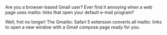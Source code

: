 Are you a browser-based Gmail user? Ever find it annoying when a web page uses mailto: links that open your default e-mail program?

Well, fret no longer! The Gmailto: Safari 5 extension converts all mailto: links to open a new window with a Gmail compose page ready for you.
